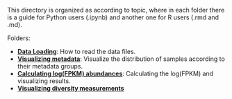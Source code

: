 This directory is organized as according to topic, where in each folder there is a guide for Python users (.ipynb) and another one for R users (.rmd and .md).

Folders:
- [<b>Data Loading</b>](00.Data_loading): How to read the data files.
- [<b>Visualizing metadata</b>](01.Metadata_viz): Visualize the distribution of samples according to their metadata groups.
- [<b>Calculating log(FPKM) abundances</b>](02.logFPKM): Calculating the log(FPKM) and visualizing results.
- [<b>Visualizing diversity measurements</b>](03.Diversity)